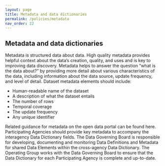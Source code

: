 ```yaml
---
layout: page
title: Metadata and data dictionaries 
permalink: /policies/metadata
nav_order: 22
---
```


## Metadata and data dictionaries 

Metadata is structured data about data. High quality metadata provides helpful context about the data’s creation, quality, and uses and is key to improving data discovery. Metadata helps to answer the question “what is the data about?” by providing more detail about various characteristics of the data, including information about the data source, update frequency, and level of detail. Dataset metadata elements should include:

- Human-readable name of the dataset
- A description of what the dataset entails 
- The number of rows 
- Temporal coverage 
- The update frequency  
- Any unique identifier

Related guidance for metadata on the open data portal can be found here. Participating Agencies should provide key metadata to accompany the interagency Data Dictionary fields. The Data Governing Board is responsible for developing, documenting and monitoring Data Definitions and Metadata for shared Data Elements within the cross-agency Data Dictionary. The Operating Group works with the Data Governing Board to ensure that the Data Dictionary for each Participating Agency is complete and up-to-date. 
